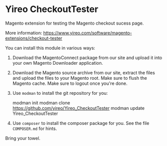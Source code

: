 # Yireo CheckoutTester

Magento extension for testing the Magento checkout sucess page.

More information: https://www.yireo.com/software/magento-extensions/checkout-tester

You can install this module in various ways:

1) Download the MagentoConnect package from our site and upload it into your own Magento
Downloader application.

2) Download the Magento source archive from our site, extract the files and upload the
files to your Magento root. Make sure to flush the Magento cache. Make sure to logout 
once you're done.

3) Use `modman` to install the git repository for you:

    modman init
    modman clone https://github.com/yireo/Yireo_CheckoutTester
    modman update Yireo_CheckoutTester

4) Use `composer` to install the composer package for you. See the file `COMPOSER.md` for hints.

Bring your towel.

